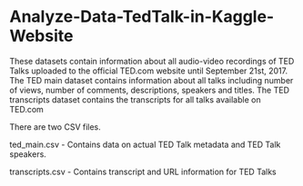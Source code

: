# Analyze-Data-TedTalk-in-Kaggle-Website
These datasets contain information about all audio-video recordings of TED Talks uploaded to the official TED.com website until September 21st, 2017. The TED main dataset contains information about all talks including number of views, number of comments, descriptions, speakers and titles. The TED transcripts dataset contains the transcripts for all talks available on TED.com

There are two CSV files.

ted_main.csv - Contains data on actual TED Talk metadata and TED Talk speakers.

transcripts.csv - Contains transcript and URL information for TED Talks
